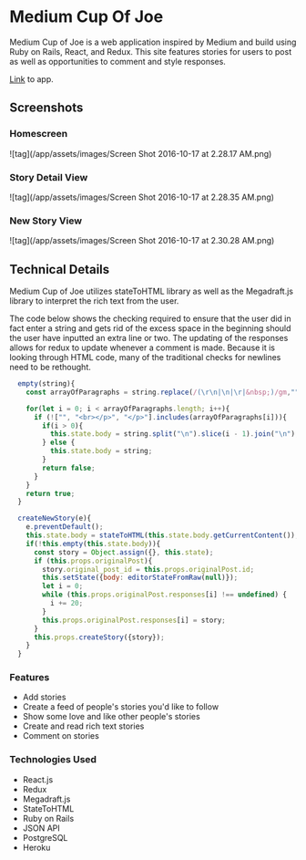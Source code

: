 # Medium Cup Of Joe
Medium Cup of Joe is a web application inspired by Medium and build using Ruby on Rails, React, and Redux. This site features stories for users to post as well as opportunities to comment and style responses.

[Link](https://medium-cup-of-joe.herokuapp.com/) to app.

## Screenshots
### Homescreen
![tag](/app/assets/images/Screen Shot 2016-10-17 at 2.28.17 AM.png)

### Story Detail View
![tag](/app/assets/images/Screen Shot 2016-10-17 at 2.28.35 AM.png)

### New Story View
![tag](/app/assets/images/Screen Shot 2016-10-17 at 2.30.28 AM.png)

## Technical Details
Medium Cup of Joe utilizes stateToHTML library as well as the Megadraft.js library to interpret the rich text from the user. 

The code below shows the checking required to ensure that the user did in fact enter a string and gets rid of the excess space in the beginning should the user have inputted an extra line or two. The updating of the responses allows for redux to update whenever a comment is made. Because it is looking through HTML code, many of the traditional checks for newlines need to be rethought.

```javascript
  empty(string){
    const arrayOfParagraphs = string.replace(/(\r\n|\n|\r|&nbsp;)/gm,"").split("<p>");

    for(let i = 0; i < arrayOfParagraphs.length; i++){
      if (!["", "<br></p>", "</p>"].includes(arrayOfParagraphs[i])){
        if(i > 0){
          this.state.body = string.split("\n").slice(i - 1).join("\n");
        } else {
          this.state.body = string;
        }
        return false;
      }
    }
    return true;
  }

  createNewStory(e){
    e.preventDefault();
    this.state.body = stateToHTML(this.state.body.getCurrentContent());
    if(!this.empty(this.state.body)){
      const story = Object.assign({}, this.state);
      if (this.props.originalPost){
        story.original_post_id = this.props.originalPost.id;
        this.setState({body: editorStateFromRaw(null)});
        let i = 0;
        while (this.props.originalPost.responses[i] !== undefined) {
          i += 20;
        }
        this.props.originalPost.responses[i] = story;
      }
      this.props.createStory({story});
    }
  }
```

### Features
* Add stories
* Create a feed of people's stories you'd like to follow
* Show some love and like other people's stories
* Create and read rich text stories
* Comment on stories

### Technologies Used

* React.js
* Redux
* Megadraft.js
* StateToHTML
* Ruby on Rails
* JSON API
* PostgreSQL
* Heroku


